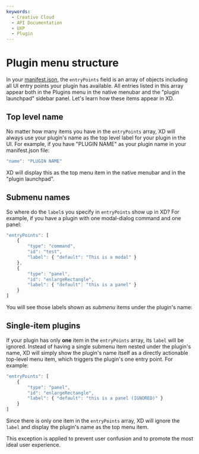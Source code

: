 ```yaml
---
keywords:
  - Creative Cloud
  - API Documentation
  - UXP
  - Plugin
---
```


# Plugin menu structure

In your [manifest.json](/develop/plugin-development/plugin-structure/manifest/), the `entryPoints` field is an array of objects including all UI entry points your plugin has available. All entries listed in this array appear both in the Plugins menu in the native menubar and the "plugin launchpad" sidebar panel. Let's learn how these items appear in XD.

## Top level name

No matter how many items you have in the `entryPoints` array, XD will always use your plugin's name as the top level label for your plugin in the UI. For example, if you have "PLUGIN NAME" as your plugin name in your manifest.json file:

```js
"name": "PLUGIN NAME"
```

XD will display this as the top menu item in the native menubar and in the "plugin launchpad".

<!-- ![menu plugin name](/images/menu-plugin-name.png) -->
<!-- ![panel plugin name](/images/panel-plugin-name.png) -->

## Submenu names

So where do the `label`s you specify in `entryPoints` show up in XD? For example, if you have a plugin with one modal-dialog command and one panel:

```js
"entryPoints": [
    {
        "type": "command",
        "id": "test",
        "label": { "default": "This is a modal" }
    },
    {
        "type": "panel",
        "id": "enlargeRectangle",
        "label": { "default": "this is a panel" }
    }
]
```

You will see those labels shown as _submenu_ items under the plugin's name:

<!-- ![menu plugin labels](/images/menu-plugin-labels.png) -->
<!-- ![panel plugin labels](/images/panel-pluginlabels.png) -->

## Single-item plugins

If your plugin has only **one** item in the `entryPoints` array, its `label` will be ignored. Instead of having a single submenu item nested under the plugin's name, XD will simply show the plugin's name itself as a directly actionable top-level menu item, which triggers the plugin's one entry point. For example:

```js
"entryPoints": [
    {
        "type": "panel",
        "id": "enlargeRectangle",
        "label": { "default": "this is a panel (IGNORED)" }
    }
]
```

Since there is only one item in the `entryPoints` array, XD will ignore the `label` and display the plugin's name as the top menu item.

<!-- ![menu plugin one label](/images/menu-plugin-one-label.png) -->
<!-- ![panel plugin one label](/images/panel-plugin-one-label.png) -->

This exception is applied to prevent user confusion and to promote the most ideal user experience.

